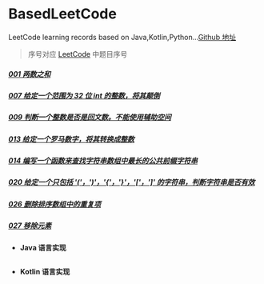 # BasedLeetCode
LeetCode learning records based on Java,Kotlin,Python...[Github 地址](https://github.com/SiberiaDante/BasedLeetCode)

> 序号对应 [LeetCode](https://leetcode-cn.com/problemset/all/) 中题目序号

##### [001 两数之和](/code/001.md)
##### [007 给定一个范围为 32 位 int 的整数，将其颠倒](/code/007.md)
##### [009 判断一个整数是否是回文数。不能使用辅助空间](/code/009.md)
##### [013 给定一个罗马数字，将其转换成整数](/code/013.md)
##### [014 编写一个函数来查找字符串数组中最长的公共前缀字符串](/code/014.md)
##### [020 给定一个只包括 '('，')'，'{'，'}'，'['，']' 的字符串，判断字符串是否有效](/code/020.md)
##### [026 删除排序数组中的重复项](/code/026.md)
##### [027 移除元素](/code/027.md)


### 
* **Java 语言实现**
```

```
* **Kotlin 语言实现**
```

```